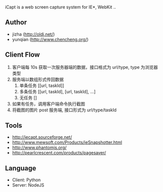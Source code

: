 iCapt is a web screen capture system for IE*, WebKit ..

## Author

* jizha   (http://oldj.net/)
* yunqian (http://www.chencheng.org/)


## Client Flow

1. 客户端每 10s 获取一次服务器端的数据，接口格式为 url/type, type 为浏览器类型
2. 服务端以数组形式传回数据
   1) 单条任务
      [[url, taskId]]
   2) 多条任务
      [[url, taskId], [url, taskId], ...]
   3) 无任务
      []
3. 如果有任务，调用客户端命令执行截图
4. 将截图的图片 post 服务端, 接口形式为 url/type/taskId


## Tools

* http://iecapt.sourceforge.net/
* http://www.mewsoft.com/Products/ieSnapshotter.html
* http://www.phantomjs.org/
* http://pearlcrescent.com/products/pagesaver/


## Language

* Client: Python
* Server: NodeJS

